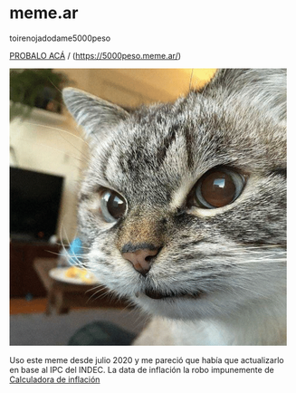 # meme.ar
toirenojadodame5000peso

[PROBALO ACÁ](https://5000peso.meme.ar/) / (https://5000peso.meme.ar/)

![toirenojadodame5000peso](cat.png)


Uso este meme desde julio 2020 y me pareció que había que actualizarlo en base al IPC del INDEC. 
La data de inflación la robo impunemente de [Calculadora de inflación](https://calculadoradeinflacion.com/)
